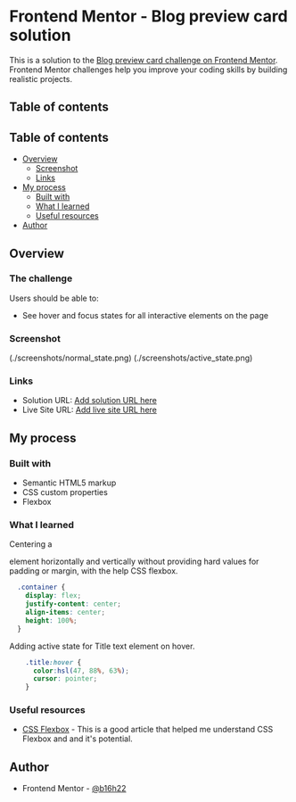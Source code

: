 # Frontend Mentor - Blog preview card solution

This is a solution to the [Blog preview card challenge on Frontend Mentor](https://www.frontendmentor.io/challenges/blog-preview-card-ckPaj01IcS). Frontend Mentor challenges help you improve your coding skills by building realistic projects. 

## Table of contents

## Table of contents

- [Overview](#overview)
  - [Screenshot](#screenshot)
  - [Links](#links)
- [My process](#my-process)
  - [Built with](#built-with)
  - [What I learned](#what-i-learned)
  - [Useful resources](#useful-resources)
- [Author](#author)

## Overview

### The challenge

Users should be able to:

- See hover and focus states for all interactive elements on the page

### Screenshot

(./screenshots/normal_state.png)
(./screenshots/active_state.png)

### Links

- Solution URL: [Add solution URL here](https://your-solution-url.com)
- Live Site URL: [Add live site URL here](https://your-live-site-url.com)

## My process

### Built with

- Semantic HTML5 markup
- CSS custom properties
- Flexbox

### What I learned

Centering a <div> element horizontally and vertically without providing hard values for padding or margin, with the help CSS flexbox.

```css
  .container {
    display: flex;
    justify-content: center;
    align-items: center;
    height: 100%;
  }
```
Adding active state for Title text element on hover.

```css
    .title:hover {
      color:hsl(47, 88%, 63%);
      cursor: pointer;
    }
```

### Useful resources

- [CSS Flexbox](https://www.w3schools.com/css/css3_flexbox_container.asp) - This is a good article that helped me understand CSS Flexbox and and it's potential.

## Author

- Frontend Mentor - [@b16h22](https://www.frontendmentor.io/profile/b16h22)